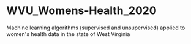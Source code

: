 # WVU_Womens-Health_2020
Machine learning algorithms (supervised and unsupervised) applied to women's health data in the state of West Virginia
